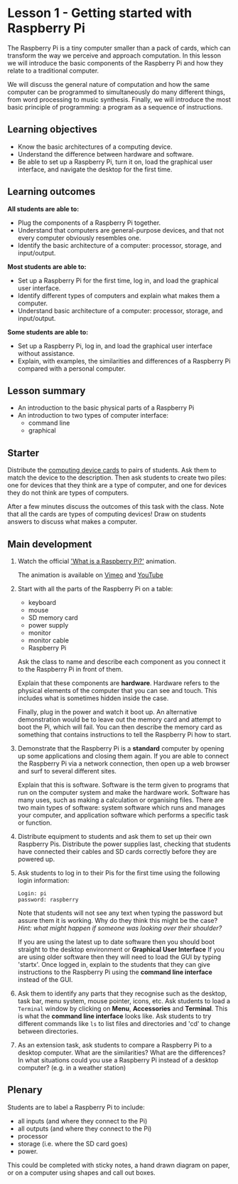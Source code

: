 # Lesson 1 - Getting started with Raspberry Pi

The Raspberry Pi is a tiny computer smaller than a pack of cards, which can transform the way we perceive and approach computation. In this lesson we will introduce the basic components of the Raspberry Pi and how they relate to a traditional computer.

We will discuss the general nature of computation and how the same computer can be programmed to simultaneously do many different things, from word processing to music synthesis. Finally, we will introduce the most basic principle of programming: a program as a sequence of instructions.

## Learning objectives

- Know the basic architectures of a computing device.
- Understand the difference between hardware and software.
- Be able to set up a Raspberry Pi, turn it on, load the graphical user interface, and navigate the desktop for the first time.

## Learning outcomes

**All students are able to:**

- Plug the components of a Raspberry Pi together.
- Understand that computers are general-purpose devices, and that not every computer obviously resembles one.
- Identify the basic architecture of a computer: processor, storage, and input/output.

**Most students are able to:**

- Set up a Raspberry Pi for the first time, log in, and load the graphical user interface.
- Identify different types of computers and explain what makes them a computer.
- Understand basic architecture of a computer: processor, storage, and input/output.

**Some students are able to:**

- Set up a Raspberry Pi, log in, and load the graphical user interface without assistance.
- Explain, with examples, the similarities and differences of a Raspberry Pi compared with a personal computer.

## Lesson summary

- An introduction to the basic physical parts of a Raspberry Pi
- An introduction to two types of computer interface:
	- command line
	- graphical

## Starter

Distribute the [computing device cards](files/Computing-Device-Card-Sort.zip) to pairs of students. Ask them to match the device to the description. Then ask students to create two piles: one for devices that they think are a type of computer, and one for devices they do not think are types of computers.

After a few minutes discuss the outcomes of this task with the class. Note that all the cards are types of computing devices! Draw on students answers to discuss what makes a computer.

## Main development

1. Watch the official ['What is a Raspberry Pi?'](https://www.raspberrypi.org/help/what-is-a-raspberry-pi/) animation.

	The animation is available on [Vimeo](https://vimeo.com/90103691) and [YouTube](https://www.youtube.com/watch?v=uXUjwk2-qx4)

1. Start with all the parts of the Raspberry Pi on a table:

	- keyboard
	- mouse
	- SD memory card
	- power supply
	- monitor
	- monitor cable
	- Raspberry Pi

	Ask the class to name and describe each component as you connect it to the Raspberry Pi in front of them.

	Explain that these components are **hardware**. Hardware refers to the physical elements of the computer that you can see and touch. This includes what is sometimes hidden inside the case.

	Finally, plug in the power and watch it boot up. An alternative demonstration would be to leave out the memory card and attempt to boot the Pi, which will fail. You can then describe the memory card as something that contains instructions to tell the Raspberry Pi how to start.

1. Demonstrate that the Raspberry Pi is a **standard** computer by opening up some applications and closing them again. If you are able to connect the Raspberry Pi via a network connection, then open up a web browser and surf to several different sites.

	Explain that this is software. Software is the term given to programs that run on the computer system and make the hardware work. Software has many uses, such as making a calculation or organising files. There are two main types of software: system software which runs and manages your computer, and application software which performs a specific task or function.

1. Distribute equipment to students and ask them to set up their own Raspberry Pis. Distribute the power supplies last, checking that students have connected their cables and SD cards correctly before they are powered up.

1. Ask students to log in to their Pis for the first time using the following login information:

	```
	Login: pi
	password: raspberry
	```

	Note that students will not see any text when typing the password but assure them it is working. Why do they think this might be the case? *Hint: what might happen if someone was looking over their shoulder?*

	If you are using the latest up to date software then you should boot straight to the desktop environment or **Graphical User Interface** If you are using older software then they will need to load the GUI by typing 'startx'. Once logged in, explain to the students that they can give instructions to the Raspberry Pi using the **command line interface** instead of the GUI.

1. Ask them to identify any parts that they recognise such as the desktop, task bar, menu system, mouse pointer, icons, etc. Ask students to load a `Terminal` window by clicking on **Menu**, **Accessories** and **Terminal**. This is what the **command line interface** looks like. Ask students to try different commands like `ls` to list files and directories and 'cd' to change between directories.

1. As an extension task, ask students to compare a Raspberry Pi to a desktop computer. What are the similarities? What are the differences? In what situations could you use a Raspberry Pi instead of a desktop computer? (e.g. in a weather station)

## Plenary

Students are to label a Raspberry Pi to include:

- all inputs (and where they connect to the Pi)
- all outputs (and where they connect to the Pi)
- processor
- storage (i.e. where the SD card goes)
- power.

This could be completed with sticky notes, a hand drawn diagram on paper, or on a computer using shapes and call out boxes.

